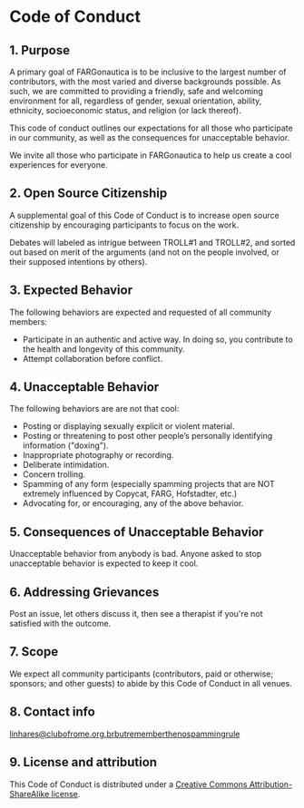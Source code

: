 # Code of Conduct

## 1. Purpose

A primary goal of FARGonautica is to be inclusive to the largest number of contributors, with the most varied and diverse backgrounds possible. As such, we are committed to providing a friendly, safe and welcoming environment for all, regardless of gender, sexual orientation, ability, ethnicity, socioeconomic status, and religion (or lack thereof).

This code of conduct outlines our expectations for all those who participate in our community, as well as the consequences for unacceptable behavior.

We invite all those who participate in FARGonautica to help us create a cool experiences for everyone.

## 2. Open Source Citizenship

A supplemental goal of this Code of Conduct is to increase open source citizenship by encouraging participants to focus on the work.

Debates will labeled as intrigue between TROLL#1 and TROLL#2, and sorted out based on merit of the arguments (and not on the people involved, or their supposed intentions by others).


## 3. Expected Behavior

The following behaviors are expected and requested of all community members:

*   Participate in an authentic and active way. In doing so, you contribute to the health and longevity of this community.
*   Attempt collaboration before conflict.

## 4. Unacceptable Behavior

The following behaviors are are not that cool:

*   Posting or displaying sexually explicit or violent material.
*   Posting or threatening to post other people’s personally identifying information ("doxing").
*   Inappropriate photography or recording.
*   Deliberate intimidation.
*   Concern trolling. 
*   Spamming of any form (especially spamming projects that are NOT extremely influenced by Copycat, FARG, Hofstadter, etc.)
*   Advocating for, or encouraging, any of the above behavior.


## 5. Consequences of Unacceptable Behavior

Unacceptable behavior from anybody is bad.  Anyone asked to stop unacceptable behavior is expected to keep it cool.


## 6. Addressing Grievances

Post an issue, let others discuss it, then see a therapist if you're not satisfied with the outcome.

## 7. Scope

We expect all community participants (contributors, paid or otherwise; sponsors; and other guests) to abide by this Code of Conduct in all venues.


## 8. Contact info

linhares@clubofrome.org.brbutrememberthenospammingrule

## 9. License and attribution

This Code of Conduct is distributed under a [Creative Commons Attribution-ShareAlike license](http://creativecommons.org/licenses/by-sa/3.0/).
